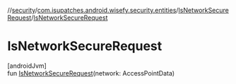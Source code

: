 //[security](../../../index.md)/[com.isupatches.android.wisefy.security.entities](../index.md)/[IsNetworkSecureRequest](index.md)/[IsNetworkSecureRequest](-is-network-secure-request.md)

# IsNetworkSecureRequest

[androidJvm]\
fun [IsNetworkSecureRequest](-is-network-secure-request.md)(network: AccessPointData)
